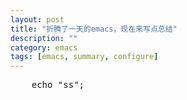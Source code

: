 ```yaml
---
layout: post
title: "折腾了一天的emacs，现在来写点总结"
description: ""
category: emacs
tags: [emacs, summary, configure]
---
```

<pre>
	echo "ss";
</pre>
